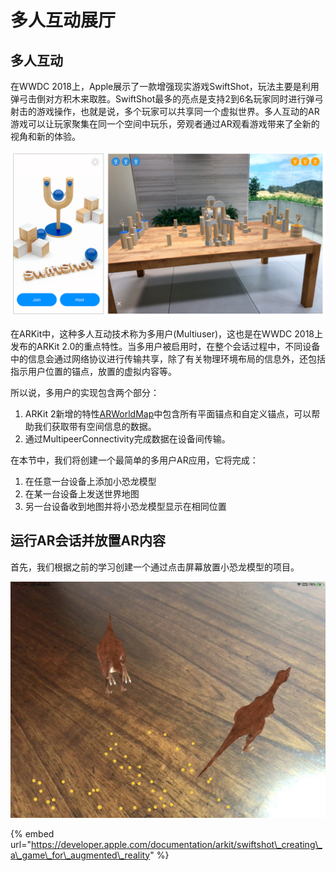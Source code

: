 # 多人互动展厅

## 多人互动

在WWDC 2018上，Apple展示了一款增强现实游戏SwiftShot，玩法主要是利用弹弓击倒对方积木来取胜。SwiftShot最多的亮点是支持2到6名玩家同时进行弹弓射击的游戏操作，也就是说，多个玩家可以共享同一个虚拟世界。多人互动的AR游戏可以让玩家聚集在同一个空间中玩乐，旁观者通过AR观看游戏带来了全新的视角和新的体验。

![SwiftShot](.gitbook/assets/image%20%2823%29.png)

在ARKit中，这种多人互动技术称为多用户\(Multiuser\)，这也是在WWDC 2018上发布的ARKit 2.0的重点特性。当多用户被启用时，在整个会话过程中，不同设备中的信息会通过网络协议进行传输共享，除了有关物理环境布局的信息外，还包括指示用户位置的锚点，放置的虚拟内容等。

所以说，多用户的实现包含两个部分：

1. ARKit 2新增的特性[ARWorldMap](https://developer.apple.com/documentation/arkit/arworldmap)中包含所有平面锚点和自定义锚点，可以帮助我们获取带有空间信息的数据。
2. 通过MultipeerConnectivity完成数据在设备间传输。

在本节中，我们将创建一个最简单的多用户AR应用，它将完成：

1. 在任意一台设备上添加小恐龙模型
2. 在某一台设备上发送世界地图
3. 另一台设备收到地图并将小恐龙模型显示在相同位置

## 运行AR会话并放置AR内容

首先，我们根据之前的学习创建一个通过点击屏幕放置小恐龙模型的项目。

![](.gitbook/assets/img_fc337861bdd9-1.jpeg)



{% embed url="https://developer.apple.com/documentation/arkit/swiftshot\_creating\_a\_game\_for\_augmented\_reality" %}



